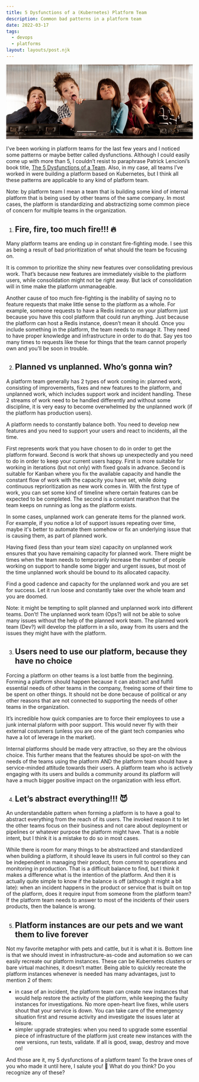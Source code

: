 ```yaml
---
title: 5 Dysfunctions of a (Kubernetes) Platform Team
description: Common bad patterns in a platform team
date: 2022-03-17
tags:
  - devops
  - platforms
layout: layouts/post.njk
---
```


![](/img/office-pretend.JPG)

I’ve been working in platform teams for the last few years and I noticed some patterns or maybe better called dysfunctions. Although I could easily come up with more than 5, I couldn’t resist to paraphrase Patrick Lencioni’s book title, [The 5 Dysfunctions of a Team](https://www.amazon.com/Five-Dysfunctions-Team-Leadership-Lencioni-ebook/dp/B006960LQW/). Also, in my case, all teams I’ve worked in were building a platform based on Kubernetes, but I think all these patterns are applicable to any kind of platform team.

Note: by platform team I mean a team that is building some kind of internal platform that is being used by other teams of the same company. In most cases, the platform is standardizing and abstractizing some common piece of concern for multiple teams in the organization.

1. ## Fire, fire, too much fire!!! 🔥

Many platform teams are ending up in constant fire-fighting mode. I see this as being a result of bad prioritization of what should the team be focusing on.

It is common to prioritize the shiny new features over consolidating previous work. That’s because new features are immediately visible to the platform users, while consolidation might not be right away. But lack of consolidation will in time make the platform unmanageable.

Another cause of too much fire-fighting is the inability of saying no to feature requests that make little sense to the platform as a whole. For example, someone requests to have a Redis instance on your platform just because you have this cool platform that could run anything. Just because the platform can host a Redis instance, doesn’t mean it should. Once you include something in the platform, the team needs to manage it. They need to have proper knowledge and infrastructure in order to do that. Say yes too many times to requests like these for things that the team cannot properly own and you’ll be soon in trouble.

2. ## Planned vs unplanned. Who’s gonna win?

A platform team generally has 2 types of work coming in: planned work, consisting of improvements, fixes and new features to the platform, and unplanned work, which includes support work and incident handling. These 2 streams of work need to be handled differently and without some discipline, it is very easy to become overwhelmed by the unplanned work (if the platform has production users).

A platform needs to constantly balance both. You need to develop new features and you need to support your users and react to incidents, all the time.

First represents work that you have chosen to do in order to get the platform forward. Second is work that shows up unexpectedly and you need to do in order to keep your current users happy. First is more suitable for working in iterations (but not only) with fixed goals in advance. Second is suitable for Kanban where you fix the available capacity and handle the constant flow of work with the capacity you have set, while doing continuous reprioritization as new work comes in. With the first type of work, you can set some kind of timeline where certain features can be expected to be completed. The second is a constant marathon that the team keeps on running as long as the platform exists. 

In some cases, unplanned work can generate items for the planned work. For example, if you notice a lot of support issues repeating over time, maybe it's better to automate them somehow or fix an underlying issue that is causing them, as part of planned work.

Having fixed (less than your team size) capacity on unplanned work ensures that you have remaining capacity for planned work. There might be times when the team needs to temporarily increase the number of people working on support to handle some bigger and urgent issues, but most of the time unplanned work should be bound to its allocated capacity.

Find a good cadence and capacity for the unplanned work and you are set for success. Let it run loose and constantly take over the whole team and you are doomed.

Note: it might be tempting to split planned and unplanned work into different teams. Don’t! The unplanned work team (Ops?) will not be able to solve many issues without the help of the planned work team. The planned work team (Dev?) will develop the platform in a silo, away from its users and the issues they might have with the platform.

3. ## Users need to use our platform, because they have no choice

Forcing a platform on other teams is a lost battle from the beginning. Forming a platform should happen because it can abstract and fulfill essential needs of other teams in the company, freeing some of their time to be spent on other things. It should not be done because of political or any other reasons that are not connected to supporting the needs of other teams in the organization.

It’s incredible how quick companies are to force their employees to use a junk internal plaform with poor support. This would never fly with their external costumers (unless you are one of the giant tech companies who have a lot of leverage in the market).

Internal platforms should be made very attractive, so they are the obvious choice. This further means that the features should be spot-on with the needs of the teams using the platform AND the platform team should have a service-minded attitude towards their users. A platform team who is actively engaging with its users and builds a community around its platform will have a much bigger positive impact on the organization with less effort.

4. ## Let’s abstract everything!!! 😈

An understandable pattern when forming a platform is to have a goal to abstract everything from the reach of its users. The invoked reason it to let the other teams focus on their business and not care about deployment or pipelines or whatever purpose the platform might have. That is a noble intent, but I think it is a mistake to do so in most cases.

While there is room for many things to be abstractized and standardized when building a platform, it should leave its users in full control so they can be independent in managing their product, from commit to operations and monitoring in production. That is a difficult balance to find, but I think it makes a difference what is the intention of the platform. And then it is actually quite simple to know if the balance is off (although it might a bit late): when an incident happens in the product or service that is built on top of the platform, does it require input from someone from the platform team? If the platform team needs to answer to most of the incidents of their users products, then the balance is wrong.

5. ## Platform instances are our pets and we want them to live forever

Not my favorite metaphor with pets and cattle, but it is what it is. Bottom line is that we should invest in infrastructure-as-code and automation so we can easily recreate our platform instances. These can be Kubernetes clusters or bare virtual machines, it doesn’t matter. Being able to quickly recreate the platform instances whenever is needed has many advantages, just to mention 2 of them:

- in case of an incident, the platform team can create new instances that would help restore the activity of the platform, while keeping the faulty instances for investigations. No more open-heart live fixes, while users shout that your service is down. You can take care of the emergency situation first and resume activity and investigate the issues later at leisure.
- simpler upgrade strategies: when you need to upgrade some essential piece of infrastructure of the platform just create new instances with the new versions, run tests, validate. If all is good, swap, destroy and move on!


And those are it, my 5 dysfunctions of a platform team! To the brave ones of you who made it until here, I salute you! 👋 What do you think? Do you recognize any of these?

